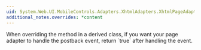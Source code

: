 ```yaml
---
uid: System.Web.UI.MobileControls.Adapters.XhtmlAdapters.XhtmlPageAdapter.HandlePagePostBackEvent(System.String,System.String)
additional_notes.overrides: *content
---
```


<p>When overriding the <xref href="System.Web.UI.MobileControls.Adapters.XhtmlAdapters.XhtmlPageAdapter.HandlePagePostBackEvent(System.String,System.String)"></xref> method in a derived class, if you want your page adapter to handle the postback event, return `true` after handling the event.</p>


